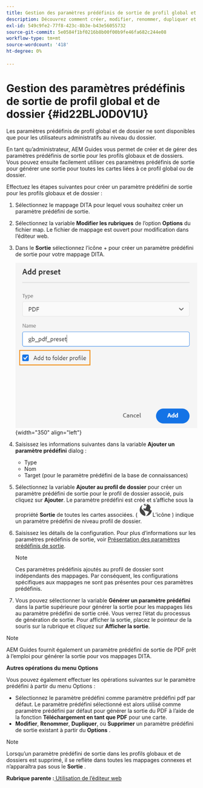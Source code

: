 ```yaml
---
title: Gestion des paramètres prédéfinis de sortie de profil global et de dossier
description: Découvrez comment créer, modifier, renommer, dupliquer et supprimer des paramètres prédéfinis de sortie de profil de dossier et global en tant qu’utilisateurs administrateurs dans AEM Guides.
exl-id: 549c9fe2-77f8-423c-8b3e-b43e56055732
source-git-commit: 5e0584f1bf0216b8b00f00b9fe46fa682c244e08
workflow-type: tm+mt
source-wordcount: '418'
ht-degree: 0%

---
```


# Gestion des paramètres prédéfinis de sortie de profil global et de dossier {#id22BLJ0D0V1U}

Les paramètres prédéfinis de profil global et de dossier ne sont disponibles que pour les utilisateurs administratifs au niveau du dossier.

En tant qu’administrateur, AEM Guides vous permet de créer et de gérer des paramètres prédéfinis de sortie pour les profils globaux et de dossiers. Vous pouvez ensuite facilement utiliser ces paramètres prédéfinis de sortie pour générer une sortie pour toutes les cartes liées à ce profil global ou de dossier.

Effectuez les étapes suivantes pour créer un paramètre prédéfini de sortie pour les profils globaux et de dossier :

1. Sélectionnez le mappage DITA pour lequel vous souhaitez créer un paramètre prédéfini de sortie.
1. Sélectionnez la variable **Modifier les rubriques** de l’option **Options** du fichier map. Le fichier de mappage est ouvert pour modification dans l’éditeur web.
1. Dans le **Sortie** sélectionnez l’icône + pour créer un paramètre prédéfini de sortie pour votre mappage DITA.

   ![](images/add-global-output-preset.png){width="350" align="left"}

1. Saisissez les informations suivantes dans la variable **Ajouter un paramètre prédéfini** dialog :
   - Type
   - Nom
   - Target \(pour le paramètre prédéfini de la base de connaissances\)
1. Sélectionnez la variable **Ajouter au profil de dossier** pour créer un paramètre prédéfini de sortie pour le profil de dossier associé, puis cliquez sur **Ajouter**. Le paramètre prédéfini est créé et s’affiche sous la propriété **Sortie** de toutes les cartes associées. \( ![](images/global-preset-icon.svg)L’icône \) indique un paramètre prédéfini de niveau profil de dossier.
1. Saisissez les détails de la configuration. Pour plus d’informations sur les paramètres prédéfinis de sortie, voir [Présentation des paramètres prédéfinis de sortie](./generate-output-understand-presets.md).

   >[!NOTE]
   >
   > Ces paramètres prédéfinis ajoutés au profil de dossier sont indépendants des mappages. Par conséquent, les configurations spécifiques aux mappages ne sont pas présentes pour ces paramètres prédéfinis.

1. Vous pouvez sélectionner la variable **Générer un paramètre prédéfini** dans la partie supérieure pour générer la sortie pour les mappages liés au paramètre prédéfini de sortie créé. Vous verrez l’état du processus de génération de sortie. Pour afficher la sortie, placez le pointeur de la souris sur la rubrique et cliquez sur **Afficher la sortie**.

>[!NOTE]
>
> AEM Guides fournit également un paramètre prédéfini de sortie de PDF prêt à l’emploi pour générer la sortie pour vos mappages DITA.

**Autres opérations du menu Options**

Vous pouvez également effectuer les opérations suivantes sur le paramètre prédéfini à partir du menu Options :

- Sélectionnez le paramètre prédéfini comme paramètre prédéfini pdf par défaut. Le paramètre prédéfini sélectionné est alors utilisé comme paramètre prédéfini par défaut pour générer la sortie du PDF à l’aide de la fonction **Téléchargement en tant que PDF** pour une carte.
- **Modifier**, **Renommer**, **Dupliquer**, ou **Supprimer** un paramètre prédéfini de sortie existant à partir du **Options** .

>[!NOTE]
>
> Lorsqu’un paramètre prédéfini de sortie dans les profils globaux et de dossiers est supprimé, il se reflète dans toutes les mappages connexes et n’apparaîtra pas sous le **Sortie** .

**Rubrique parente :**[ Utilisation de l’éditeur web](web-editor.md)
